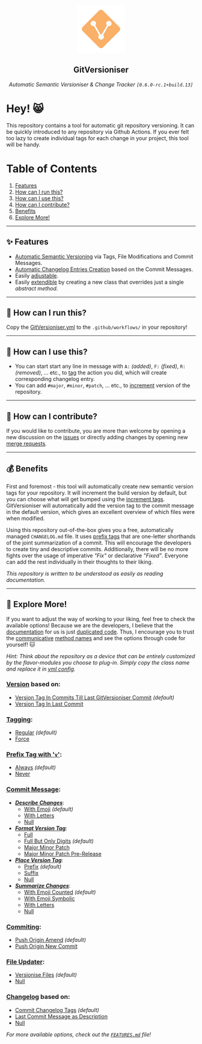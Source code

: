 <div align="center" style="margin-bottom: 30px;">
    <img src="./docs/img/logo.png" style="height: 128px; width; 128px;"/>
    <h2 align="center">GitVersioniser</h2>
    <div>
        <i>Automatic Semantic Versioniser & Change Tracker <code>[0.6.0-rc.1+build.13]</code></i>
    </div>
</div>

# Hey! 😸

This repository contains a tool for automatic git repository versioning. It can be quickly introduced to any repository via Github Actions. If you ever felt too lazy to create individual tags for each change in your project, this tool will be handy.

# Table of Contents

1. [Features](#-features)
2. [How can I run this?](#-how-can-i-run-this)
3. [How can I use this?](#-how-can-i-use-this)
4. [How can I contribute?](#-how-can-i-contribute)
5. [Benefits](#-benefits)
6. [Explore More!](#-explore-more)

---

## ✨ **Features**

- [Automatic Semantic Versioning](https://semver.org/) via Tags, File Modifications and Commit Messages.
- [Automatic Changelog Entries Creation](https://keepachangelog.com/en/1.0.0/) based on the Commit Messages.
- Easily [adjustable](#-explore-more).
- Easily [extendible](#-how-can-i-contribute) by creating a new class that overrides just a single _abstract method_.

---

## 🚀 **How can I run this?**

Copy the [GitVersioniser.yml](./docs/example/GitVersioniser.yml) to the `.github/workflows/` in your repository!

---

## 🙌 **How can I use this?**

- You can start start any line in message with `A:` _(added)_, `F:` _(fixed)_, `R:` _(removed)_, ... etc., to [tag](./src/gitversioniser/config/commit_change_tags/core/classic_changelog.py) the action you did, which will create corresponding changelog entry.
- You can add `#major`, `#minor`, `#patch`, ... etc., to [increment](./src/gitversioniser/config/patterns/commit_increment_tags/core/hashtag_explicit.py) version of the repository.

---

## 🤔 **How can I contribute?**

If you would like to contribute, you are more than welcome by opening a new discussion on the [issues](https://github.com/Luzkan/gitversioniser/issues) or directly adding changes by opening new [merge requests](https://github.com/Luzkan/gitversioniser/pulls).

---

## 💰 **Benefits**

First and foremost - this tool will automatically create new semantic version tags for your repository. It will increment the build version by default, but you can choose what will get bumped using the [increment tags](./src/gitversioniser/config/patterns/commit_increment_tags/core/hashtag_explicit.py). GitVersioniser will automatically add the version tag to the commit message in the default version, which gives an excellent overview of which files were when modified.

Using this repository out-of-the-box gives you a free, automatically managed `CHANGELOG.md` file. It uses [prefix tags](./src/gitversioniser/config/commit_change_tags/core/classic_changelog.py) that are one-letter shorthands of the joint summarization of a commit. This will encourage the developers to create tiny and descriptive commits. Additionally, there will be no more fights over the usage of imperative _"Fix"_ or declarative _"Fixed"_. Everyone can add the rest individually in their thoughts to their liking.

_This repository is written to be understood as easily as reading documentation._

---

## 🔭 **Explore More!**

If you want to adjust the way of working to your liking, feel free to check the available options! Because we are the developers, I believe that the [documentation](https://luzkan.github.io/smells/what-comment) for us is just [duplicated code](https://luzkan.github.io/smells/duplicated-code). Thus, I encourage you to trust the [communicative](https://luzkan.github.io/smells/uncommunicative-name) [method names](https://luzkan.github.io/smells/fallacious-method-name) and see the options through code for yourself! 🐱

_Hint: Think about the repository as a device that can be entirely customized by the flavor-modules you choose to plug-in. Simply copy the class name and replace it in [yml config](./docs/example/GitVersioniser.yml)._

### [**Version**](./src/gitversioniser/domain/versioniser/routines/version/core/) based on:

- [Version Tag In Commits Till Last GitVersioniser Commit](./src/gitversioniser/domain/versioniser/routines/version/core/version_tag_in_commits_till_last_git_versioniser_commit.py) _(default)_
- [Version Tag In Last Commit](./src/gitversioniser/domain/versioniser/routines/version/core/version_tag_in_last_commit.py)

### [**Tagging**](./src/gitversioniser/domain/versioniser/routines/tagging/core/):

- [Regular](./src/gitversioniser/domain/versioniser/routines/tagging/core/regular.py) _(default)_
- [Force](./src/gitversioniser/domain/versioniser/routines/tagging/core/force.py)

### [**Prefix Tag with '`v`'**](./src/gitversioniser/domain/versioniser/routines/tagging/core/):

- [Always](./src/gitversioniser/domain/versioniser/routines/prefix_tag_with_v/core/always.py) _(default)_
- [Never](./src/gitversioniser/domain/versioniser/routines/prefix_tag_with_v/core/never.py)

### [**Commit Message**](./src/gitversioniser/domain/versioniser/routines/commit_message/):

- _[**Describe Changes**](./src/gitversioniser/domain/versioniser/routines/commit_message/describe_changes/)_:
  - [With Emoji](./src/gitversioniser/domain/versioniser/routines/commit_message/describe_changes/with_emoji.py) _(default)_
  - [With Letters](./src/gitversioniser/domain/versioniser/routines/commit_message/describe_changes/with_letters.py)
  - [Null](./src/gitversioniser/domain/versioniser/routines/commit_message/describe_changes/null.py)
- _[**Format Version Tag**](./src/gitversioniser/domain/versioniser/routines/commit_message/format_version_tag/)_:
  - [Full](./src/gitversioniser/domain/versioniser/routines/commit_message/format_version_tag/full.py)
  - [Full But Only Digits](./src/gitversioniser/domain/versioniser/routines/commit_message/format_version_tag/full_but_only_digits.py) _(default)_
  - [Major Minor Patch](./src/gitversioniser/domain/versioniser/routines/commit_message/format_version_tag/major_minor_patch.py)
  - [Major Minor Patch Pre-Release](./src/gitversioniser/domain/versioniser/routines/commit_message/format_version_tag/major_minor_patch_prerelease.py)
- _[**Place Version Tag**](./src/gitversioniser/domain/versioniser/routines/commit_message/place_version_tag/)_:
  - [Prefix](./src/gitversioniser/domain/versioniser/routines/commit_message/place_version_tag/prefix.py) _(default)_
  - [Suffix](./src/gitversioniser/domain/versioniser/routines/commit_message/place_version_tag/suffix.py)
  - [Null](./src/gitversioniser/domain/versioniser/routines/commit_message/place_version_tag/null.py)
- _[**Summarize Changes**](./src/gitversioniser/domain/versioniser/routines/commit_message/summarize_changes/)_:
  - [With Emoji Counted](./src/gitversioniser/domain/versioniser/routines/commit_message/summarize_changes/with_emoji_counted.py) _(default)_
  - [With Emoji Symbolic](./src/gitversioniser/domain/versioniser/routines/commit_message/summarize_changes/with_emoji_symbolic.py)
  - [With Letters](./src/gitversioniser/domain/versioniser/routines/commit_message/summarize_changes/with_letters.py)
  - [Null](./src/gitversioniser/domain/versioniser/routines/commit_message/summarize_changes/null.py)

### [**Commiting**](./src/gitversioniser/domain/versioniser/routines/commiting/core/):

- [Push Origin Amend](./src/gitversioniser/domain/versioniser/routines/commiting/core/push_origin_amend.py) _(default)_
- [Push Origin New Commit](./src/gitversioniser/domain/versioniser/routines/commiting/core/push_origin_new_commit.py)

### [**File Updater**](./src/gitversioniser/domain/versioniser/routines/file_updater/core/):

- [Versionise Files](./src/gitversioniser/domain/versioniser/routines/file_updater/core/versionise_files.py) _(default)_
- [Null](./src/gitversioniser/domain/versioniser/routines/file_updater/core/null.py)

### [**Changelog**](./src/gitversioniser/domain/versioniser/routines/changelog/core/) based on:

- [Commit Changelog Tags](./src/gitversioniser/domain/versioniser/routines/changelog/core/commit_change_tags/commit_change_tags.py) _(default)_
- [Last Commit Message as Description](./src/gitversioniser/domain/versioniser/routines/changelog/core/last_commit_message_as_description/last_commit_message_as_description.py)
- [Null](./src/gitversioniser/domain/versioniser/routines/changelog/core/null/null.py)

_For more available options, check out the [`FEATURES.md`](./docs/FEATURES.md) file!_
